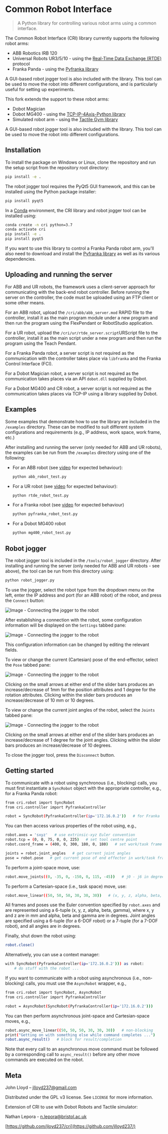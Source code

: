 # Common Robot Interface
>A Python library for controlling various robot arms using a common interface.

The Common Robot Interface (CRI) library currently supports the following robot arms:

- ABB Robotics IRB 120
- Universal Robots UR3/5/10 - using the [Real-Time Data Exchange (RTDE)](https://www.universal-robots.com/articles/ur/interface-communication/real-time-data-exchange-rtde-guide/) protocol
- Franka Panda - using the [Pyfranka library](https://github.com/jlloyd237/pyfranka)

A GUI-based robot jogger tool is also included with the library.  This tool can be used to move the robot into different configurations, and is particularly useful for setting up experiments.

This fork extends the support to these robot arms:

- Dobot Magician
- Dobot MG400 - using the [TCP-IP-4Axis-Python library](https://github.com/Dobot-Arm/TCP-IP-4Axis-Python) 
- Simulated robot arm - using the [Tactile Gym library](https://github.com/ac-93/tactile_gym)

A GUI-based robot jogger tool is also included with the library.  This tool can be used to move the robot into different configurations.

## Installation

To install the package on Windows or Linux, clone the repository and run the setup script from the repository root directory:

```sh
pip install -e .
```
The robot jogger tool requires the PyQt5 GUI framework, and this can be installed using the Python package installer:
```sh
pip install pyqt5
```
In a [Conda](https://docs.conda.io/en/latest/) environment, the CRI library and robot jogger tool can be installed using:
```sh
conda create -n cri python=3.7
conda activate cri
pip install -e .
pip install pyqt5
```
If you want to use this library to control a Franka Panda robot arm, you'll also need to download and install the [Pyfranka library](https://github.com/jlloyd237/pyfranka) as well as its various dependencies.

## Uploading and running the server

For ABB and UR robots, the framework uses a client-server approach for communicating with the back-end robot controller.  Before running the server on the controller, the code must be uploaded using an FTP client or some other means.

For an ABB robot, upload the `/cri/abb/abb_server.mod` RAPID file to the controller, install it as the main program module under a new program and then run the program using the FlexPendant or RobotStudio application.

For a UR robot, upload the `/cri/ur/rtde_server.script`URScript file to the controller, install it as the main script under a new program and then run the program using the Teach Pendant.

For a Franka Panda robot, a server script is not required as the communication with the controller takes place via `libfranka` and the Franka Control Interface (FCI).

For a Dobot Magician robot, a server script is not required as the communication takes places via an API `dobot.dll` supplied by Dobot.

For a Dobot MG400 and CR robot, a server script is not required as the communication takes places via TCP-IP using a library supplied by Dobot.

## Examples

Some examples that demonstrate how to use the library are included in the `/examples` directory.  These can be modified to suit different system configurations and requirements (e.g., IP address, work space, work frame, etc.)

After installing and running the server (only needed for ABB and UR robots), the examples can be run from the `/examples` directory using one of the following:

- For an ABB robot (see [video](https://youtu.be/3VoqrG-k_hM) for expected behaviour):
	```sh
	python abb_robot_test.py
	```

- For a UR robot (see [video](https://youtu.be/RAudiK4Rv6Q) for expected behaviour):
	```sh
	python rtde_robot_test.py
	```

- For a Franka robot (see [video](https://youtu.be/_hQp4J_aapQ) for expected behaviour) 
	```sh
	python pyfranka_robot_test.py
	```

- For a Dobot MG400 robot
	```sh
	python mg400_robot_test.py
	```

## Robot jogger

The robot jogger tool is included in the `/tools/robot_jogger` directory.  After installing and running the server (only needed for ABB and UR robots - see above), the tool can be run from this directory using:
```sh
python robot_jogger.py
```
To use the jogger, select the robot type from the dropdown menu on the left, enter the IP address and port (for an ABB robot) of the robot, and press the `Connect` button:

![Image - Connecting the jogger to the robot](./images/jogger1.png)

After establishing a connection with the robot, some configuration information will  be displayed on the `Settings` tabbed pane:

![Image - Connecting the jogger to the robot](./images/jogger2.png)

This configuration information can be changed by editing the relevant fields.

To view or change the current (Cartesian) pose of the end-effector, select the `Pose` tabbed pane:

![Image - Connecting the jogger to the robot](./images/jogger3.png)

Clicking on the small arrows at either end of the slider bars produces an increase/decrease of 1mm for the position attributes and 1 degree for the rotation attributes.  Clicking within the slider bars produces an increase/decrease of 10 mm or 10 degrees.

To view or change the current joint angles of the robot, select the `Joints` tabbed pane:

![Image - Connecting the jogger to the robot](./images/jogger4.png)

Clicking on the small arrows at either end of the slider bars produces an increase/decrease of 1 degree for the joint angles.  Clicking within the slider bars produces an increase/decrease of 10 degrees.

To close the jogger tool, press the `Disconnect` button.

## Getting started
To communicate with a robot using synchronous (i.e., blocking) calls, you must first instantiate a `SyncRobot` object with the appropriate controller, e.g., for a Franka Panda robot:
```sh
from cri.robot import SyncRobot
from cri.controller import PyfrankaController

robot = SyncRobot(PyfrankaController(ip='172.16.0.2'))   # for Franka
``` 
You can then access various properties of the robot using, e.g.,
```sh
robot.axes = 'sxyz'   # use extrinsic-xyz Euler convention
robot.tcp = (0, 0, 75, 0, 0, 225)   # set tool centre point
robot.coord_frame = (400, 0, 300, 180, 0, 180)   # set work/task frame

joints = robot.joint_angles   # get current joint angles
pose = robot.pose   # get current pose of end effector in work/task frame

```
To perform a joint-space move, use:
```sh
robot.move_joints((0, -35, 0, -150, 0, 115, -45))   # j0 - j6 in degrees
```
To perform a Cartesian-space (i.e., task space) move, use:
```sh
robot.move_linear((50, 50, 50, 30, 30, 30))   # (x, y, z, alpha, beta, gamma)
```
All frames and poses use the Euler convention specified by `robot.axes` and are represented using a 6-tuple (x, y, z, alpha, beta, gamma), where x, y and z are in mm and alpha, beta and gamma are in degrees.  Joint angles are specified using a 6-tuple (for a 6-DOF robot) or a 7-tuple (for a 7-DOF robot), and all angles are in degrees.

Finally, shut down the robot using:
```sh
robot.close()
```
Alternatively, you can use a context manager:
```sh
with SyncRobot(PyfrankaController(ip='172.16.0.2'))) as robot:
	# do stuff with the robot ...
```
If you want to communicate with a robot using asynchronous (i.e., non-blocking) calls, you must use the `AsyncRobot` wrapper, e.g.,
```sh
from cri.robot import SyncRobot, AsyncRobot
from cri.controller import PyfrankaController

robot = AsyncRobot(SyncRobot(PyfrankaController(ip='172.16.0.2')))
```
You can then perform asynchronous joint-space and Cartesian-space moves, e.g.,
```sh
robot.async_move_linear((50, 50, 50, 30, 30, 30))   # non-blocking
print("Getting on with something else while command completes ...")
robot.async_result()   # block for result/completion
```
Note that every call to an asynchronous move command must be followed by a corresponding call to `async_result()` before any other move commands are executed on the robot.

## Meta

John Lloyd – jlloyd237@gmail.com

Distributed under the GPL v3 license. See ``LICENSE`` for more information.

Extension of CRI to use with Dobot Robots and Tactile simulator:

Nathan Lepora - n.lepora@bristol.ac.uk

[https://github.com/jloyd237/cri](https://github.com/jlloyd237/)
